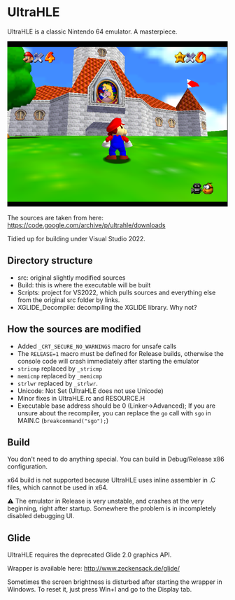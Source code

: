 # UltraHLE

UltraHLE is a classic Nintendo 64 emulator. A masterpiece.

![mario](mario.png)

The sources are taken from here: https://code.google.com/archive/p/ultrahle/downloads

Tidied up for building under Visual Studio 2022.

## Directory structure

- src: original slightly modified sources
- Build: this is where the executable will be built
- Scripts: project for VS2022, which pulls sources and everything else from the original src folder by links.
- XGLIDE_Decompile: decompiling the XGLIDE library. Why not?

## How the sources are modified

- Added `_CRT_SECURE_NO_WARNINGS` macro for unsafe calls
- The `RELEASE=1` macro must be defined for Release builds, otherwise the console code will crash immediately after starting the emulator
- `stricmp` replaced by `_stricmp`
- `memicmp` replaced by `_memicmp`
- `strlwr` replaced by `_strlwr`.
- Unicode: Not Set (UltraHLE does not use Unicode)
- Minor fixes in UltraHLE.rc and RESOURCE.H
- Executable base address should be 0 (Linker->Advanced); If you are unsure about the recompiler, you can replace the `go` call with `sgo` in MAIN.C (`breakcommand("sgo");`)

## Build

You don't need to do anything special. You can build in Debug/Release x86 configuration.

x64 build is not supported because UltraHLE uses inline assembler in .C files, which cannot be used in x64.

:warning: The emulator in Release is very unstable, and crashes at the very beginning, right after startup. Somewhere the problem is in incompletely disabled debugging UI.

## Glide

UltraHLE requires the deprecated Glide 2.0 graphics API.

Wrapper is available here: http://www.zeckensack.de/glide/

Sometimes the screen brightness is disturbed after starting the wrapper in Windows. To reset it, just press Win+I and go to the Display tab.
